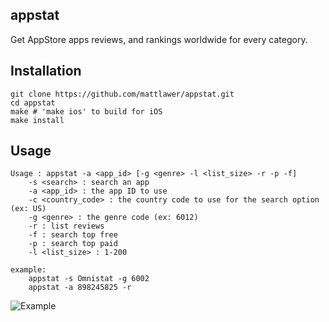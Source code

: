## appstat
Get AppStore apps reviews, and rankings worldwide for every category.

## Installation
	git clone https://github.com/mattlawer/appstat.git
	cd appstat
	make # 'make ios' to build for iOS 
	make install

## Usage
	Usage : appstat -a <app_id> [-g <genre> -l <list_size> -r -p -f]
		-s <search> : search an app
		-a <app_id> : the app ID to use
		-c <country_code> : the country code to use for the search option (ex: US)
		-g <genre> : the genre code (ex: 6012)
		-r : list reviews
		-f : search top free
		-p : search top paid
		-l <list_size> : 1-200
	
	example:
		appstat -s Omnistat -g 6002
		appstat -a 898245825 -r

![](http://oi57.tinypic.com/34pdkll.jpg "Example")
